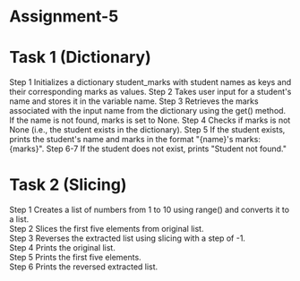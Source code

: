 # Assignment-5
# Task 1 (Dictionary)
Step 1 Initializes a dictionary student_marks with student names as keys and their corresponding marks as values.
Step 2 Takes user input for a student's name and stores it in the variable name.
Step 3 Retrieves the marks associated with the input name from the dictionary using the get() method. If the name is not found, marks is set to None.
Step 4 Checks if marks is not None (i.e., the student exists in the dictionary).
Step 5 If the student exists, prints the student's name and marks in the format "{name}'s marks: {marks}".
Step 6-7 If the student does not exist, prints "Student not found."

# Task 2 (Slicing)
Step 1 Creates a list of numbers from 1 to 10 using range() and converts it to a list.  
Step 2 Slices the first five elements from original list.  
Step 3 Reverses the extracted list using slicing with a step of -1.  
Step 4 Prints the original list.  
Step 5 Prints the first five elements.  
Step 6 Prints the reversed extracted list.
